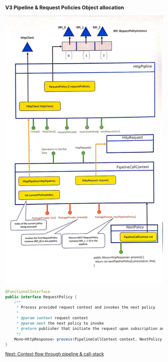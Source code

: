 
### V3 Pipeline & Request Policies Object allocation

![alt text](https://github.com/anuchandy/jva-http-pipeline/blob/immutable-pipeline/doc/req_policy_cxt.jpg)

```java
@FunctionalInterface
public interface RequestPolicy {
    /**
     * Process provided request context and invokes the next policy.
     *
     * @param context request context
     * @param next the next policy to invoke
     * @return publisher that initiate the request upon subscription and emits response on completion.
     */
    Mono<HttpResponse> process(PipelineCallContext context, NextPolicy next);
}
```

[Next: Context flow through pipeline & call-stack](https://github.com/anuchandy/jva-http-pipeline/blob/immutable-pipeline/doc/Pipeline_Policies_Flow.md)
